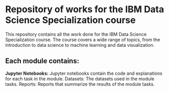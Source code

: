 # Repository of works for the IBM Data Science Specialization course

This repository contains all the work done for the IBM Data Science Specialization course. The course covers a wide range of topics, from the introduction to data science to machine learning and data visualization.

## Each module contains:

**Jupyter Notebooks:** Jupyter notebooks contain the code and explanations for each task in the module.
Datasets: The datasets used in the module tasks.
Reports: Reports that summarize the results of the module tasks.
